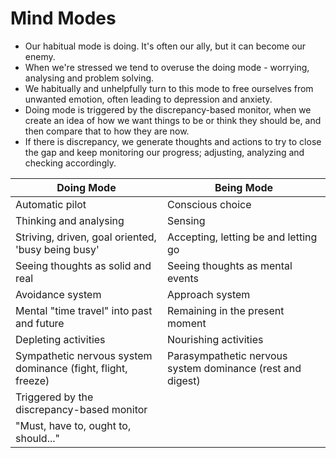 # Mind Modes

* Our habitual mode is doing. It's often our ally, but it can become our enemy.
* When we're stressed we tend to overuse the doing mode - worrying, analysing and problem solving.
* We habitually and unhelpfully turn to this mode to free ourselves from unwanted emotion, often leading to depression and anxiety.
* Doing mode is triggered by the discrepancy-based monitor, when we create an idea of how we want things to be or think they should be, and then compare that to how they are now.
* If there is discrepancy, we generate thoughts and actions to try to close the gap and keep monitoring our progress; adjusting, analyzing and checking accordingly.

| Doing Mode | Being Mode |
| ---------- | ---------- |
| Automatic pilot | Conscious choice |
| Thinking and analysing | Sensing |
| Striving, driven, goal oriented, 'busy being busy' | Accepting, letting be and letting go |
| Seeing thoughts as solid and real | Seeing thoughts as mental events |
| Avoidance system | Approach system |
| Mental "time travel" into past and future | Remaining in the present moment |
| Depleting activities | Nourishing activities |
| Sympathetic nervous system dominance (fight, flight, freeze) | Parasympathetic nervous system dominance (rest and digest) |
| Triggered by the discrepancy-based monitor ||
| "Must, have to, ought to, should..." | |
